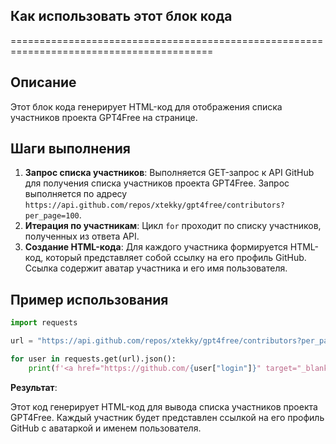 ## Как использовать этот блок кода
=========================================================================================

Описание
-------------------------
Этот блок кода генерирует HTML-код для отображения списка участников проекта GPT4Free на странице. 

Шаги выполнения
-------------------------
1. **Запрос списка участников**: Выполняется GET-запрос к API GitHub для получения списка участников проекта GPT4Free. Запрос выполняется по адресу `https://api.github.com/repos/xtekky/gpt4free/contributors?per_page=100`.
2. **Итерация по участникам**: Цикл `for` проходит по списку участников, полученных из ответа API.
3. **Создание HTML-кода**: Для каждого участника формируется HTML-код, который представляет собой ссылку на его профиль GitHub. Ссылка содержит аватар участника и его имя пользователя.

Пример использования
-------------------------

```python
import requests

url = "https://api.github.com/repos/xtekky/gpt4free/contributors?per_page=100"

for user in requests.get(url).json():
    print(f'<a href="https://github.com/{user["login"]}" target="_blank"><img src="{user["avatar_url"]}&s=45" width="45" title="{user["login"]}"></a>')
```

**Результат**: 

Этот код генерирует HTML-код для вывода списка участников проекта GPT4Free.  Каждый участник будет представлен ссылкой на его профиль GitHub с аватаркой и именем пользователя.